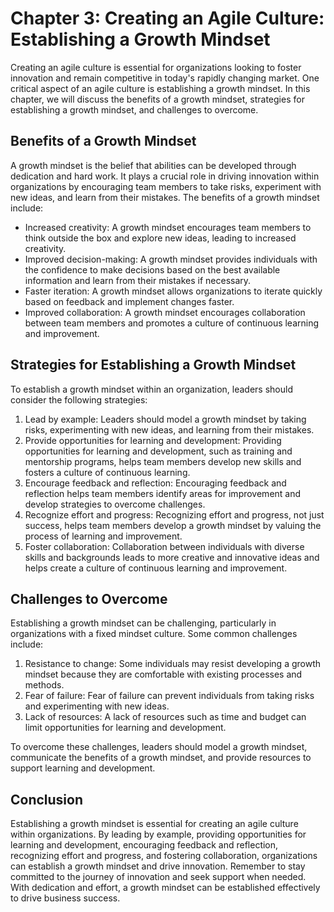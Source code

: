 Chapter 3: Creating an Agile Culture: Establishing a Growth Mindset
===================================================================

Creating an agile culture is essential for organizations looking to foster innovation and remain competitive in today's rapidly changing market. One critical aspect of an agile culture is establishing a growth mindset. In this chapter, we will discuss the benefits of a growth mindset, strategies for establishing a growth mindset, and challenges to overcome.

Benefits of a Growth Mindset
----------------------------

A growth mindset is the belief that abilities can be developed through dedication and hard work. It plays a crucial role in driving innovation within organizations by encouraging team members to take risks, experiment with new ideas, and learn from their mistakes. The benefits of a growth mindset include:

* Increased creativity: A growth mindset encourages team members to think outside the box and explore new ideas, leading to increased creativity.
* Improved decision-making: A growth mindset provides individuals with the confidence to make decisions based on the best available information and learn from their mistakes if necessary.
* Faster iteration: A growth mindset allows organizations to iterate quickly based on feedback and implement changes faster.
* Improved collaboration: A growth mindset encourages collaboration between team members and promotes a culture of continuous learning and improvement.

Strategies for Establishing a Growth Mindset
--------------------------------------------

To establish a growth mindset within an organization, leaders should consider the following strategies:

1. Lead by example: Leaders should model a growth mindset by taking risks, experimenting with new ideas, and learning from their mistakes.
2. Provide opportunities for learning and development: Providing opportunities for learning and development, such as training and mentorship programs, helps team members develop new skills and fosters a culture of continuous learning.
3. Encourage feedback and reflection: Encouraging feedback and reflection helps team members identify areas for improvement and develop strategies to overcome challenges.
4. Recognize effort and progress: Recognizing effort and progress, not just success, helps team members develop a growth mindset by valuing the process of learning and improvement.
5. Foster collaboration: Collaboration between individuals with diverse skills and backgrounds leads to more creative and innovative ideas and helps create a culture of continuous learning and improvement.

Challenges to Overcome
----------------------

Establishing a growth mindset can be challenging, particularly in organizations with a fixed mindset culture. Some common challenges include:

1. Resistance to change: Some individuals may resist developing a growth mindset because they are comfortable with existing processes and methods.
2. Fear of failure: Fear of failure can prevent individuals from taking risks and experimenting with new ideas.
3. Lack of resources: A lack of resources such as time and budget can limit opportunities for learning and development.

To overcome these challenges, leaders should model a growth mindset, communicate the benefits of a growth mindset, and provide resources to support learning and development.

Conclusion
----------

Establishing a growth mindset is essential for creating an agile culture within organizations. By leading by example, providing opportunities for learning and development, encouraging feedback and reflection, recognizing effort and progress, and fostering collaboration, organizations can establish a growth mindset and drive innovation. Remember to stay committed to the journey of innovation and seek support when needed. With dedication and effort, a growth mindset can be established effectively to drive business success.
